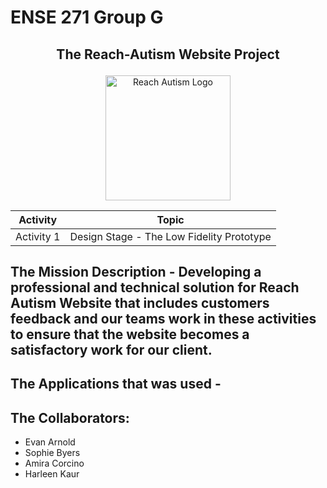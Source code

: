 # ENSE 271 Group G

## <p align="center"> The Reach-Autism Website Project </p> 
<p align="center"> <img src="https://i.postimg.cc/kgkpjDh2/Reach-autism-modified.png" alt="Reach Autism Logo" width="200" />


<div align="center">
  
  | Activity | Topic |
  |-----|----------------------------------|
  | Activity 1 | Design Stage - The Low Fidelity Prototype |
  

</div>

## The Mission Description - Developing a professional and technical solution for Reach Autism Website that includes customers feedback and our teams work in these activities to ensure that the website becomes a satisfactory work for our client.

## The Applications that was used - 


## The Collaborators: 
* Evan Arnold
* Sophie Byers
* Amira Corcino
* Harleen Kaur
